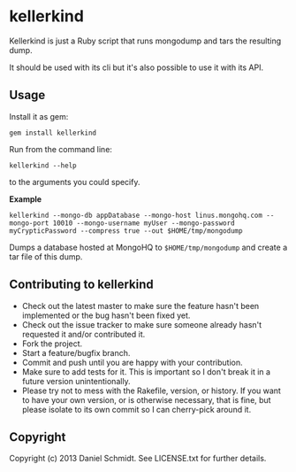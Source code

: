 # kellerkind

Kellerkind is just a Ruby script that runs mongodump and tars the resulting dump.

It should be used with its cli but it's also possible to use it with its API.

## Usage

Install it as gem:

```
gem install kellerkind
```

Run from the command line:

```
kellerkind --help
```

to the arguments you could specify.

**Example**

```
kellerkind --mongo-db appDatabase --mongo-host linus.mongohq.com --mongo-port 10010 --mongo-username myUser --mongo-password myCrypticPassword --compress true --out $HOME/tmp/mongodump
```

Dumps a database hosted at MongoHQ to <code>$HOME/tmp/mongodump</code> and create a tar file of this dump.

## Contributing to kellerkind

* Check out the latest master to make sure the feature hasn't been implemented or the bug hasn't been fixed yet.
* Check out the issue tracker to make sure someone already hasn't requested it and/or contributed it.
* Fork the project.
* Start a feature/bugfix branch.
* Commit and push until you are happy with your contribution.
* Make sure to add tests for it. This is important so I don't break it in a future version unintentionally.
* Please try not to mess with the Rakefile, version, or history. If you want to have your own version, or is otherwise necessary, that is fine, but please isolate to its own commit so I can cherry-pick around it.

## Copyright

Copyright (c) 2013 Daniel Schmidt. See LICENSE.txt for
further details.

